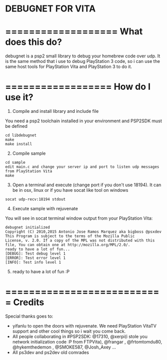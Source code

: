 DEBUGNET FOR VITA
=================
 
===================
 What does this do?
===================
 
  debugnet is a psp2 small library to debug your homebrew code over udp. It is the same method that i use to debug PlayStation 3 code, so i can use the same host tools for PlayStation Vita and PlayStation 3 to do it.
  
==================
  How do I use it?
==================

 1) Compile and install library and include file

  You need a psp2 toolchain installed in your environment and PSP2SDK must be defined
  
  ```
  cd libdebugnet
  make
  make install
  ```
  
 2) Compile sample
  
  ```
  cd sample
  edit main.c and change your server ip and port to listen udp messages from PlayStation Vita
  make
  ```

 3) Open a terminal and execute (change port if you don't use 18194). It can be in osx, linux or if you have socat like tool on windows
   
  ```
  socat udp-recv:18194 stdout 
  ```
  
 4) Execute sample with rejuvenate
 
 You will see in socat terminal window output from your PlayStation Vita:
 
 ```
 debugnet initialized
 Copyright (C) 2010,2015 Antonio Jose Ramos Marquez aka bigboss @psxdev
 This Program is subject to the terms of the Mozilla Public
 License, v. 2.0. If a copy of the MPL was not distributed with this
 file, You can obtain one at http://mozilla.org/MPL/2.0/.
 ready to have a lot of fun...
 [DEBUG]: Test debug level 1
 [ERROR]: Test error level 1
 [INFO]: Test info level 1
 ```
 
 5) ready to have a lot of fun :P
  
===========================
  Credits
===========================
  
  Special thanks goes to:
  
  - yifanlu to open the doors with rejuvenate. We need PlayStation VitaTV support and other cool things so i wait you come back.
  - All people collaborating in #PSP2SDK: @17310, @xerpi(i stole you network initialization code :P from FTPVita), @frangar , @frtomtomdu80, @hykemthedemon , @SMOKE587, @Josh_Axey ... 
  - All ps3dev and ps2dev old comrades
  